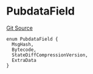 # PubdataField
[Git Source](https://github.com/matter-labs/zksync-contracts/blob/c6e73735b89a4b474234f6471e326125c9069f15/contracts/l2-contracts/data-availability/DAErrors.sol)


```solidity
enum PubdataField {
  MsgHash,
  Bytecode,
  StateDiffCompressionVersion,
  ExtraData
}
```

